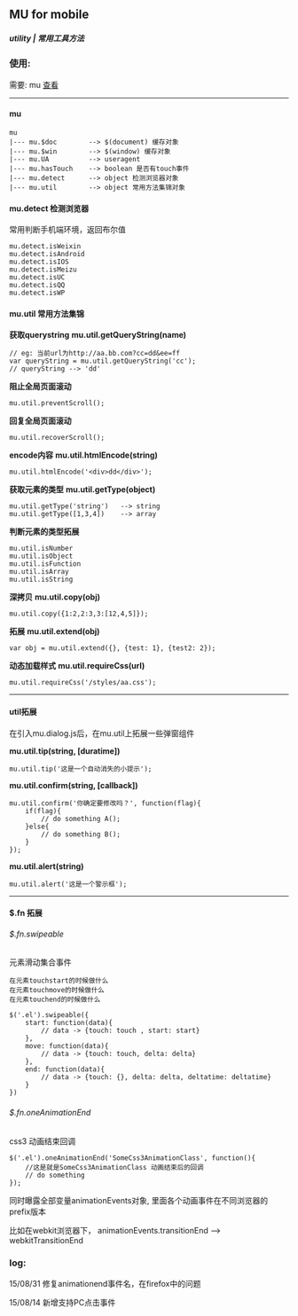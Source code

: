 ## MU for mobile

##### utility | 常用工具方法

### 使用:

需要: mu [查看](https://github.com/Roeis/MU/tree/master/dist)

-------------------------------

#### mu
    
    mu
    |--- mu.$doc        --> $(document) 缓存对象
    |--- mu.$win        --> $(window) 缓存对象
    |--- mu.UA          --> useragent
    |--- mu.hasTouch    --> boolean 是否有touch事件
    |--- mu.detect      --> object 检测浏览器对象
    |--- mu.util        --> object 常用方法集锦对象

#### mu.detect 检测浏览器
常用判断手机端环境，返回布尔值

    mu.detect.isWeixin
    mu.detect.isAndroid
    mu.detect.isIOS
    mu.detect.isMeizu
    mu.detect.isUC
    mu.detect.isQQ
    mu.detect.isWP
    

#### mu.util 常用方法集锦

**获取querystring**
**mu.util.getQueryString(name)**
    
    // eg: 当前url为http://aa.bb.com?cc=dd&ee=ff
    var queryString = mu.util.getQueryString('cc');
    // queryString --> 'dd'

**阻止全局页面滚动**
    
    mu.util.preventScroll();

**回复全局页面滚动**

    mu.util.recoverScroll();

**encode内容**
**mu.util.htmlEncode(string)**

    mu.util.htmlEncode('<div>dd</div>');

**获取元素的类型**
**mu.util.getType(object)**
    
    mu.util.getType('string')   --> string
    mu.util.getType([1,3,4])    --> array

**判断元素的类型拓展**
    
    mu.util.isNumber
    mu.util.isObject
    mu.util.isFunction
    mu.util.isArray
    mu.util.isString

**深拷贝**
**mu.util.copy(obj)**
    
    mu.util.copy({1:2,2:3,3:[12,4,5]});

**拓展**
**mu.util.extend(obj)**

    var obj = mu.util.extend({}, {test: 1}, {test2: 2});

**动态加载样式**
**mu.util.requireCss(url)**
    
    mu.util.requireCss('/styles/aa.css');

-------------------------------

#### util拓展
在引入mu.dialog.js后，在mu.util上拓展一些弹窗组件

**mu.util.tip(string, [duratime])**
    
    mu.util.tip('这是一个自动消失的小提示');

**mu.util.confirm(string, [callback])**
    
    mu.util.confirm('你确定要修改吗？', function(flag){
        if(flag){
            // do something A();
        }else{
            // do something B();
        }
    });

**mu.util.alert(string)**
    
    mu.util.alert('这是一个警示框');

-------------------------------

#### $.fn 拓展
    
###### $.fn.swipeable
元素滑动集合事件

    在元素touchstart的时候做什么
    在元素touchmove的时候做什么
    在元素touchend的时候做什么

    $('.el').swipeable({
        start: function(data){
            // data -> {touch: touch , start: start}
        },
        move: function(data){
            // data -> {touch: touch, delta: delta}
        },
        end: function(data){
            // data -> {touch: {}, delta: delta, deltatime: deltatime}
        }
    })


###### $.fn.oneAnimationEnd
css3 动画结束回调

    $('.el').oneAnimationEnd('SomeCss3AnimationClass', function(){
        //这是就是SomeCss3AnimationClass 动画结束后的回调
        // do something
    });

同时曝露全部变量animationEvents对象, 里面各个动画事件在不同浏览器的prefix版本

比如在webkit浏览器下， animationEvents.transitionEnd --> webkitTransitionEnd

### log:
15/08/31 修复animationend事件名，在firefox中的问题

15/08/14 新增支持PC点击事件